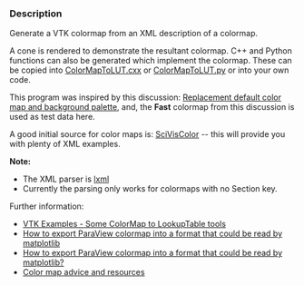 ### Description

Generate a VTK colormap from an XML description of a colormap.

A cone is rendered to demonstrate the resultant colormap. C++ and Python functions can also be generated which implement the colormap. These can be copied into [ColorMapToLUT.cxx]() or [ColorMapToLUT.py]() or into your own code.

This program was inspired by this discussion: [Replacement default color map and background palette](https://discourse.paraview.org/t/replacement-default-color-map-and-background-palette/12712), and,  the **Fast** colormap from this discussion is used as test data here.

A good initial source for color maps is: [SciVisColor](https://sciviscolor.org/) -- this will provide you with plenty of XML examples.

**Note:** 

- The XML parser is [lxml](https://lxml.de/)
- Currently the parsing only works for colormaps with no Section key.

Further information:

- [VTK Examples - Some ColorMap to LookupTable tools]()
- [How to export ParaView colormap into a format that could be read by matplotlib](https://discourse.paraview.org/t/how-to-export-paraview-colormap-into-a-format-that-could-be-read-by-matplotlib/2436)
- [How to export ParaView colormap into a format that could be read by matplotlib?](https://discourse.paraview.org/t/how-to-export-paraview-colormap-into-a-format-that-could-be-read-by-matplotlib/2394)
- [Color map advice and resources](https://discourse.paraview.org/t/color-map-advice-and-resources/6452/4)
